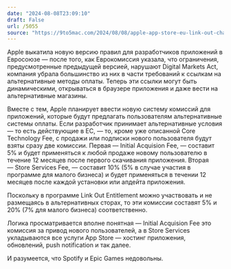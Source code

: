 ```yaml
---
date: "2024-08-08T23:09:10"
draft: False
url: /5055
source: "https://9to5mac.com/2024/08/08/apple-app-store-eu-link-out-changes/"
---
```


Apple выкатила новую версию правил для разработчиков приложений в Евросоюзе — после того, как Еврокомиссия указала, что ограничения, предусмотренные предыдущей версией, нарушают Digital Markets Act, компания убрала большинство из них в части требований к ссылкам на альтернативные методы оплаты. Теперь эти ссылки могут быть динамическими, открываться в браузере приложения и даже вести на альтернативные магазины.

Вместе с тем, Apple планирует ввести новую систему комиссий для приложений, которые будут предлагать пользователям альтернативные системы оплаты. Если разработчик принимает альтернативные условия — то есть действующие в ЕС, — то, кроме уже описанной Core Technology Fee, с продажи или подписки нового пользователя будут взяты сразу две комиссии. Первая — Initial Acquision Fee, — составит 5% и будет применяться к любой продаже новому пользователю в течение 12 месяцев после первого скачивания приложения. Вторая — Store Services Fee, — составит 10% (5% в случае участия в программе для малого бизнеса) и будет применяться в течении 12 месяцев после каждой установки или апдейта приложения. 

Поскольку в программе Link Out Entitlement можно участвовать и не размещаясь в альтернативных сторах, то эти комиссии составят 5% и 20% (7% для малого бизнеса) соответственно. 

Логика просматривается вполне понятная — Initial Acquision Fee это комиссия за привод нового пользователей, а в Store Services укладываются все услуги App Store — хостинг приложения, обновлений, push notification и так далее.

И разумеется, что Spotify и Epic Games недовольны.
